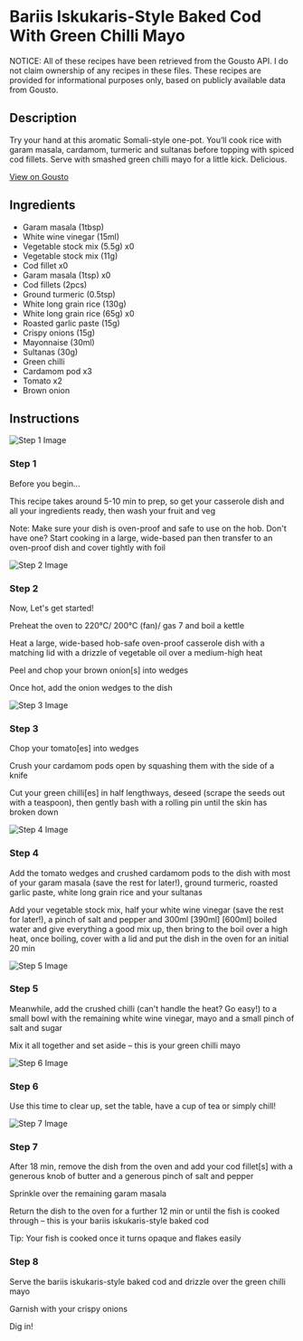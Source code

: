 # Bariis Iskukaris-Style Baked Cod With Green Chilli Mayo

NOTICE: All of these recipes have been retrieved from the Gousto API. I do not claim ownership of any recipes in these files. These recipes are provided for informational purposes only, based on publicly available data from Gousto.

## Description

Try your hand at this aromatic Somali-style one-pot. You’ll cook rice with garam masala, cardamom, turmeric and sultanas before topping with spiced cod fillets. Serve with smashed green chilli mayo for a little kick. Delicious.

[View on Gousto](https://www.gousto.co.uk/recipes/cookbook/bariis-iskukaris-style-baked-cod-with-green-chilli-mayo)

## Ingredients

- Garam masala (1tbsp)
- White wine vinegar (15ml)
- Vegetable stock mix (5.5g) x0
- Vegetable stock mix (11g)
- Cod fillet x0
- Garam masala (1tsp) x0
- Cod fillets (2pcs)
- Ground turmeric (0.5tsp)
- White long grain rice (130g)
- White long grain rice (65g) x0
- Roasted garlic paste (15g)
- Crispy onions (15g)
- Mayonnaise (30ml)
- Sultanas (30g)
- Green chilli
- Cardamom pod x3
- Tomato x2
- Brown onion

## Instructions

![Step 1 Image](https://production-media.gousto.co.uk/cms/recipe-step-image/Step-1-1691058823604-x200.jpg)

### Step 1

Before you begin...

This recipe takes around 5-10 min to prep, so get your casserole dish and all your ingredients ready, then wash your fruit and veg

Note: Make sure your dish is oven-proof and safe to use on the hob. Don't have one? Start cooking in a large, wide-based pan then transfer to an oven-proof dish and cover tightly with foil

![Step 2 Image](https://production-media.gousto.co.uk/cms/recipe-step-image/Step-2-1691058826267-x200.jpg)

### Step 2

Now, Let's get started!

Preheat the oven to 220°C/ 200°C (fan)/ gas 7 and boil a kettle

Heat a large, wide-based hob-safe oven-proof casserole dish with a matching lid with a drizzle of vegetable oil over a medium-high heat

Peel and chop your brown onion[s] into wedges

Once hot, add the onion wedges to the dish

![Step 3 Image](https://production-media.gousto.co.uk/cms/recipe-step-image/Step-3-1691058832382-x200.jpg)

### Step 3

Chop your tomato[es] into wedges

Crush your cardamom pods open by squashing them with the side of a knife

Cut your green chilli[es] in half lengthways, deseed (scrape the seeds out with a teaspoon), then gently bash with a rolling pin until the skin has broken down

![Step 4 Image](https://production-media.gousto.co.uk/cms/recipe-step-image/Step-4-1691058835508-x200.jpg)

### Step 4

Add the tomato wedges and crushed cardamom pods to the dish with most of your garam masala (save the rest for later!), ground turmeric, roasted garlic paste, white long grain rice and your sultanas

Add your vegetable stock mix, half your white wine vinegar (save the rest for later!), a pinch of salt and pepper and 300ml <span class="text-purple">[390ml]</span> <span class="text-danger">[600ml] </span>boiled water and give everything a good mix up, then bring to the boil over a high heat, once boiling, cover with a lid and put the dish in the oven for an initial 20 min

![Step 5 Image](https://production-media.gousto.co.uk/cms/recipe-step-image/Step-5-1691058837997-x200.jpg)

### Step 5

Meanwhile, add the crushed chilli (can't handle the heat? Go easy!) to a small bowl with the remaining white wine vinegar, mayo and a small pinch of salt and sugar

Mix it all together and set aside – this is your green chilli mayo

![Step 6 Image](https://production-media.gousto.co.uk/cms/recipe-step-image/Step-6-1691058841849-x200.jpg)

### Step 6

Use this time to clear up, set the table, have a cup of tea or simply chill!

![Step 7 Image](https://production-media.gousto.co.uk/cms/recipe-step-image/Step-7-1691058845973-x200.jpg)

### Step 7

After 18 min, remove the dish from the oven and add your cod fillet[s] with a generous knob of butter and a generous pinch of salt and pepper

Sprinkle over the remaining garam masala

Return the dish to the oven for a further 12 min or until the fish is cooked through – this is your bariis iskukaris-style baked cod

Tip: Your fish is cooked once it turns opaque and flakes easily

### Step 8

Serve the bariis iskukaris-style baked cod and drizzle over the green chilli mayo

Garnish with your crispy onions

Dig in!

